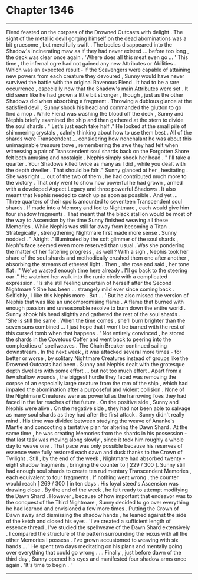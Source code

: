 
# Chapter 1346


---

Fiend feasted on the corpses of the Drowned Outcasts with delight . The sight of the metallic devil gorging himself on the dead abominations was a bit gruesome , but mercifully swift . The bodies disappeared into the Shadow's incinerating maw as if they had never existed ... before too long , the deck was clear once again .
'Where does all this meat even go ... '
This time , the infernal ogre had not gained any new Attributes or Abilities . Which was an expected result - if the Scavengers were capable of attaining new powers from each creature they devoured , Sunny would have never survived the battle with the original Ravenous Fiend . It had to be a rare occurrence , especially now that the Shadow's main Attributes were set . It did seem like he had grown a little bit stronger , though , just as the other Shadows did when absorbing a fragment .
Throwing a dubious glance at the satisfied devil , Sunny shook his head and commanded the glutton to go find a mop .
While Fiend was washing the blood off the deck , Sunny and Nephis briefly examined the ship and then gathered at the stern to divide the soul shards .
" Let's just each take half ."
He looked at the small pile of shimmering crystals , calmly thinking about how to use them best . All of the shards were Transcendent ... considering how nonchalant he was about this unimaginable treasure trove , remembering the awe they had felt when witnessing a pair of Transcendent soul shards back on the Forgotten Shore felt both amusing and nostalgic .
Nephis simply shook her head .
" I'll take a quarter . Your Shadows killed twice as many as I did , while you dealt with the depth dweller . That should be fair ."
Sunny glanced at her , hesitating . She was right ... out of the two of them , he had contributed much more to the victory . That only went to show how powerful he had grown , armed with a developed Aspect Legacy and three powerful Shadows . It also meant that Nephis needed to catch up as soon as possible .
And yet ...
Three quarters of their spoils amounted to seventeen Transcendent soul shards . If made into a Memory and fed to Nightmare , each would give him four shadow fragments . That meant that the black stallion would be most of the way to Ascension by the time Sunny finished weaving all these Memories .
While Nephis was still far away from becoming a Titan . Strategically , strengthening Nightmare first made more sense .
Sunny nodded .
" Alright ."
Illuminated by the soft glimmer of the soul shards , Neph's face seemed even more reserved than usual . Was she pondering the matter of her faltering progress , as well ?
With a sigh , Nephis took her share of the soul shards and methodically crushed them one after another , absorbing the streams of ethereal light . Then , she rose and said , her tone flat :
" We've wasted enough time here already . I'll go back to the steering oar ."
He watched her walk into the runic circle with a complicated expression .
'Is she still feeling uncertain of herself after the Second Nightmare ? She has been ... strangely mild ever since coming back . Selfishly , I like this Nephis more . But ... '
But he also missed the version of Nephis that was like an uncompromising flame . A flame that burned with enough passion and unreasonable resolve to burn down the entire world .
Sunny shook his head slightly and gathered the rest of the soul shards .
'She is still the same . When the time comes , she'll burn brighter than the seven suns combined ... I just hope that I won't be burned with the rest of this cursed tomb when that happens . '
Not entirely convinced , he stored the shards in the Covetous Coffer and went back to peering into the complexities of spellweaves .
The Chain Breaker continued sailing downstream . In the next week , it was attacked several more times - for better or worse , by solitary Nightmare Creatures instead of groups like the Drowned Outcasts had been .
Sunny and Nephis dealt with the grotesque depth dwellers with some effort ... but not too much effort . Apart from a few shallow wounds , the biggest hurdle they faced was removing the corpse of an especially large creature from the ram of the ship , which had impaled the abomination after a purposeful and violent collision .
None of the Nightmare Creatures were as powerful as the harrowing foes they had faced in the far reaches of the future . On the positive side , Sunny and Nephis were alive . On the negative side , they had not been able to salvage as many soul shards as they had after the first attack .
Sunny didn't really mind . His time was divided between studying the weave of Ananke's Mantle and concocting a tentative plan for altering the Dawn Shard . At the same time , he was creating Memories from the shards in his possession - that last task was moving along slowly , since it took him roughly a whole day to weave one .
That pace was only possible because his reserves of essence were fully restored each dawn and dusk thanks to the Crown of Twilight . Still , by the end of the week , Nightmare had absorbed twenty - eight shadow fragments , bringing the counter to [ 229 / 300 ].
Sunny still had enough soul shards to create ten rudimentary Transcendent Memories , each equivalent to four fragments . If nothing went wrong , the counter would reach [ 269 / 300 ] in ten days . His loyal steed's Ascension was drawing close .
By the end of the week , he felt ready to attempt modifying the Dawn Shard . However , because of how important that endeavor was to the conquest of the Third Nightmare , Sunny decided to go over everything he had learned and envisioned a few more times .
Putting the Crown of Dawn away and dismissing the shadow hands , he leaned against the side of the ketch and closed his eyes .
'I've created a sufficient length of essence thread . I've studied the spellweave of the Dawn Shard extensively . I compared the structure of the pattern surrounding the nexus with all the other Memories I possess . I've grown accustomed to weaving with six hands ... '
He spent two days meditating on his plans and mentally going over everything that could go wrong .
... Finally , just before dawn of the third day , Sunny opened his eyes and manifested four shadow arms once again .
'It's time to begin . '

---

